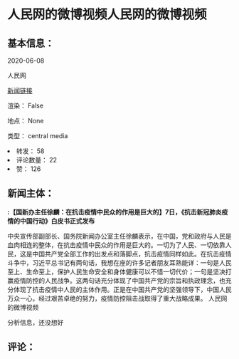 <html>
 <body>
  <h1 id="title">
   人民网的微博视频人民网的微博视频
  </h1>
  <div id="basic_info">
   <h2 id="default h2">
    基本信息：
   </h2>
   <p id="time">
    2020-06-08
   </p>
   <p id="author">
    人民网
   </p>
   <p id="src">
    <a href="https://weibo.cn/comment/J5Fiyrvxb">
     新闻链接
    </a>
   </p>
   <p id="is_rendered">
    渲染： False
   </p>
   <p id="location">
    地点： None
   </p>
   <p id="news_type">
    类型： central media
   </p>
  </div>
  <div id="attrs">
   <li id_no="repost">
    转发： 58
   </li>
   <li id_no="comment_number">
    评论数量： 22
   </li>
   <li id_no="attitude">
    赞： 126
   </li>
  </div>
  <div id="article">
   <h2 id="default h2">
    新闻主体：
   </h2>
   <p id="lead">
    <strong>
     :【国新办主任徐麟：在抗击疫情中民众的作用是巨大的】7日，《抗击新冠肺炎疫情的中国行动》白皮书正式发布
    </strong>
   </p>
   <div id="main_text">
    <p id="paragraph_1">
     中央宣传部副部长、国务院新闻办公室主任徐麟表示，在中国，党和政府与人民是血肉相连的整体，在抗击疫情中民众的作用是巨大的。一切为了人民、一切依靠人民，这是中国共产党全部工作的出发点和落脚点，抗击疫情同样如此。在抗击疫情斗争中，习近平总书记有两句话，我想在座的许多记者朋友耳熟能详：一句是人民至上、生命至上，保护人民生命安全和身体健康可以不惜一切代价；一句是坚决打赢疫情防控的人民战争。这两句话充分体现了中国共产党的宗旨和执政理念，也充分体现了抗击疫情中人民的主体作用。正是在中国共产党的坚强领导下，中国人民万众一心，经过艰苦卓绝的努力，疫情防控阻击战取得了重大战略成果。 人民网的微博视频
    </p>
   </div>
  </div>
  <div id="analyse_info">
   分析信息，还没想好
  </div>
  <div id="comments">
   <h2 id="default h2">
    评论：
   </h2>
  </div>
 </body>
</html>